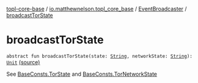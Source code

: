 [topl-core-base](../../index.md) / [io.matthewnelson.topl_core_base](../index.md) / [EventBroadcaster](index.md) / [broadcastTorState](./broadcast-tor-state.md)

# broadcastTorState

`abstract fun broadcastTorState(state: `[`String`](https://kotlinlang.org/api/latest/jvm/stdlib/kotlin/-string/index.html)`, networkState: `[`String`](https://kotlinlang.org/api/latest/jvm/stdlib/kotlin/-string/index.html)`): `[`Unit`](https://kotlinlang.org/api/latest/jvm/stdlib/kotlin/-unit/index.html) [(source)](https://github.com/05nelsonm/TorOnionProxyLibrary-Android/blob/master/topl-core-base/src/main/java/io/matthewnelson/topl_core_base/EventBroadcaster.kt#L135)

See [BaseConsts.TorState](../-base-consts/-tor-state/index.md) and [BaseConsts.TorNetworkState](../-base-consts/-tor-network-state/index.md)

